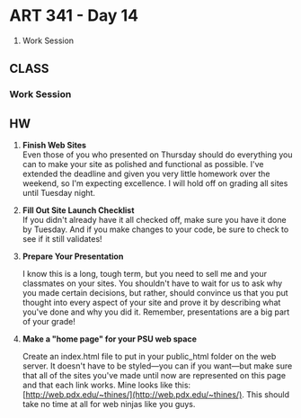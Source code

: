 ART 341 - Day 14
=======================

1. Work Session




CLASS
---------------------------------------

### Work Session




HW
---------------------------------------

1. **Finish Web Sites** 	
	Even those of you who presented on Thursday should do everything you can to make your site as polished and functional as possible. I've extended the deadline and given you very little homework over the weekend, so I'm expecting excellence. I will hold off on grading all sites until Tuesday night.

2. **Fill Out Site Launch Checklist** 	
	If you didn't already have it all checked off, make sure you have it done by Tuesday. And if you make changes to your code, be sure to check to see if it still validates!

3. **Prepare Your Presentation**

	I know this is a long, tough term, but you need to sell me and your classmates on your sites. You shouldn't have to wait for us to ask why you made certain decisions, but rather, should convince us that you put thought into every aspect of your site and prove it by describing what you've done and why you did it. Remember, presentations are a big part of your grade!

4. **Make a "home page" for your PSU web space**

	Create an index.html file to put in your public_html folder on the web server. It doesn't have to be styled—you can if you want—but make sure that all of the sites you've made until now are represented on this page and that each link works. Mine looks like this: [http://web.pdx.edu/~thines/](http://web.pdx.edu/~thines/). This should take no time at all for web ninjas like you guys. 